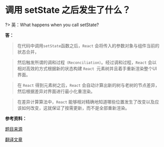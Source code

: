 # 调用 setState 之后发生了什么？

?> 英：What happens when you call setState?

**答：**

> 在代码中调用`setState`函数之后，`React` 会将传入的参数对象与组件当前的状态合并，

> 然后触发所谓的调和过程`（Reconciliation）`。经过调和过程，`React` 会以相对高效的方式根据新的状态构建 `React `元素树并且着手重新渲染整个UI界面。

> 在 `React` 得到元素树之后，`React` 会自动计算出新的树与老树的节点差异，然后根据差异对界面进行最小化重渲染。

> 在差异计算算法中，`React` 能够相对精确地知道哪些位置发生了改变以及应该如何改变，这就保证了按需更新，而不是全部重新渲染。

**参考资料：**

[题目来源](https://segmentfault.com/a/1190000008102870)

[翻译文章](https://tylermcginnis.com/react-interview-questions/)